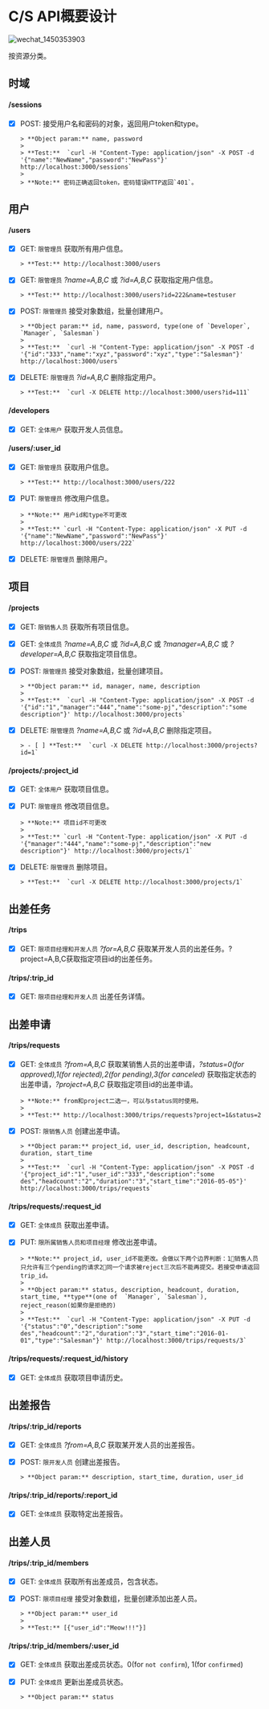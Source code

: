 # C/S API概要设计

![wechat_1450353903](https://cloud.githubusercontent.com/assets/7262715/12070883/d6113e1e-b0c9-11e5-8153-0563f4975c0d.png)

按资源分类。

## 时域

#### /sessions

- [x] POST: 接受用户名和密码的对象，返回用户token和type。
      
      > **Object param:** name, password
      > 
      > **Test:**  `curl -H "Content-Type: application/json" -X POST -d '{"name":"NewName","password":"NewPass"}' http://localhost:3000/sessions`
      > 
      > **Note:** 密码正确返回token，密码错误HTTP返回`401`。

## 用户

#### /users

- [x] GET: `限管理员` 获取所有用户信息。
      
      > **Test:** http://localhost:3000/users
      
- [x] GET: `限管理员` *?name=A,B,C* 或 *?id=A,B,C* 获取指定用户信息。
      
      > **Test:** http://localhost:3000/users?id=222&name=testuser
      
- [x] POST: `限管理员` 接受对象数组，批量创建用户。
      
      > **Object param:** id, name, password, type(one of `Developer`, `Manager`, `Salesman`)
      > 
      > **Test:**  `curl -H "Content-Type: application/json" -X POST -d '{"id":"333","name":"xyz","password":"xyz","type":"Salesman"}' http://localhost:3000/users`
      
- [x] DELETE: `限管理员` *?id=A,B,C* 删除指定用户。
      
      > **Test:**  `curl -X DELETE http://localhost:3000/users?id=111`

#### /developers

- [x] GET: `全体用户` 获取开发人员信息。

#### /users/:user_id

- [x] GET: `限管理员` 获取用户信息。
      
      > **Test:** http://localhost:3000/users/222
      
- [x] PUT: `限管理员` 修改用户信息。
      
      > **Note:** 用户id和type不可更改
      > 
      > **Test:** `curl -H "Content-Type: application/json" -X PUT -d '{"name":"NewName","password":"NewPass"}' http://localhost:3000/users/222`
      
- [x] DELETE: `限管理员` 删除用户。

## 项目

#### /projects

- [x] GET: `限销售人员` 获取所有项目信息。
      
- [x] GET: `全体成员` *?name=A,B,C* 或 *?id=A,B,C* 或 *?manager=A,B,C*  或 *?developer=A,B,C* 获取指定项目信息。
      
- [x] POST: `限管理员` 接受对象数组，批量创建项目。
      
      > **Object param:** id, manager, name, description
      > 
      > **Test:**  `curl -H "Content-Type: application/json" -X POST -d '{"id":"1","manager":"444","name":"some-pj","description":"some description"}' http://localhost:3000/projects`
      
- [x] DELETE: `限管理员` *?name=A,B,C* 或 *?id=A,B,C* 删除指定项目。
      
      > - [ ] **Test:**  `curl -X DELETE http://localhost:3000/projects?id=1`

#### /projects/:project_id

- [x] GET: `全体用户` 获取项目信息。
      
- [x] PUT: `限管理员` 修改项目信息。
      
      > **Note:** 项目id不可更改
      > 
      > **Test:** `curl -H "Content-Type: application/json" -X PUT -d '{"manager":"444","name":"some-pj","description":"new description"}' http://localhost:3000/projects/1`
      
- [x] DELETE: `限管理员` 删除项目。
      
      > **Test:**  `curl -X DELETE http://localhost:3000/projects/1`

## 出差任务

#### /trips

- [x] GET: `限项目经理和开发人员` *?for=A,B,C* 获取某开发人员的出差任务。?project=A,B,C获取指定项目id的出差任务。

#### /trips/:trip_id

- [x] GET: `限项目经理和开发人员` 出差任务详情。

## 出差申请

#### /trips/requests

- [x] GET: `全体成员` *?from=A,B,C* 获取某销售人员的出差申请，*?status=0(for approved),1(for rejected),2(for pending),3(for canceled)* 获取指定状态的出差申请，*?project=A,B,C* 获取指定项目id的出差申请。
      
      > **Note:** from和project二选一，可以与status同时使用。
      > 
      > **Test:** http://localhost:3000/trips/requests?project=1&status=2
      
- [x] POST: `限销售人员` 创建出差申请。
      
      > **Object param:** project_id, user_id, description, headcount, duration, start_time
      > 
      > **Test:**  `curl -H "Content-Type: application/json" -X POST -d '{"project_id":"1","user_id":"333","description":"some des","headcount":"2","duration":"3","start_time":"2016-05-05"}' http://localhost:3000/trips/requests`

#### /trips/requests/:request_id

- [x] GET: `全体成员` 获取出差申请。
      
- [x] PUT: `限所属销售人员和项目经理` 修改出差申请。
      
      > **Note:** project_id, user_id不能更改。会做以下两个边界判断：1⃣️销售人员只允许有三个pending的请求2⃣️同一个请求被reject三次后不能再提交。若接受申请返回trip_id。
      > 
      > **Object param:** status, description, headcount, duration, start_time, **type**(one of  `Manager`, `Salesman`), reject_reason(如果你是拒绝的)
      > 
      > **Test:**  `curl -H "Content-Type: application/json" -X PUT -d '{"status":"0","description":"some des","headcount":"2","duration":"3","start_time":"2016-01-01","type":"Salesman"}' http://localhost:3000/trips/requests/3`

#### /trips/requests/:request_id/history

- [x] GET: `全体成员` 获取项目申请历史。

## 出差报告

#### /trips/:trip_id/reports

- [x] GET: `全体成员` *?from=A,B,C* 获取某开发人员的出差报告。
      
- [x] POST: `限开发人员` 创建出差报告。
      
      > **Object param:** description, start_time, duration, user_id

#### /trips/:trip_id/reports/:report_id

- [x] GET: `全体成员` 获取特定出差报告。

## 出差人员

#### /trips/:trip_id/members

- [x] GET: `全体成员` 获取所有出差成员，包含状态。
      
- [x] POST: `限项目经理` 接受对象数组，批量创建添加出差人员。
      
      > **Object param:** user_id
      > 
      > **Test:** [{"user_id":"Meow!!!"}]

#### /trips/:trip_id/members/:user_id

- [x] GET: `全体成员` 获取出差成员状态。0(for `not confirm`), 1(for `confirmed`)
      
- [x] PUT: `全体成员` 更新出差成员状态。
      
      > **Object param:** status


